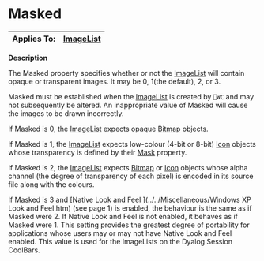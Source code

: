 




<h1 class="heading"><span class="name">Masked</span></h1>

| Applies To: | [ImageList](../a-z/imagelist.md) |
| --- | ---  |


**Description**


The Masked property specifies whether or not the [ImageList](../a-z/imagelist.md) will contain opaque or transparent images. It may be 0, 1(the default), 2, or 3.



Masked must be established when the [ImageList](../a-z/imagelist.md) is created by `⎕WC` and may not subsequently be altered. An inappropriate value of Masked will cause the images to be drawn incorrectly.


If Masked is 0, the [ImageList](../a-z/imagelist.md) expects opaque [Bitmap](../a-z/bitmap.md) objects.


If Masked is 1, the [ImageList](../a-z/imagelist.md) expects low-colour (4-bit or 8-bit) [Icon](../a-z/icon.md) objects whose transparency is defined by their [Mask](../a-z/mask.md) property.


If Masked is 2,  the [ImageList](../a-z/imagelist.md) expects [Bitmap](../a-z/bitmap.md) or [Icon](../a-z/icon.md) objects whose alpha channel (the degree of transparency of each pixel) is encoded in its source file along with the colours.


If Masked is 3 and [Native Look and Feel ](../../Miscellaneous/Windows XP Look and Feel.htm)
(see page 1)
 is enabled, the behaviour is the same as if Masked were 2. If Native Look and Feel is not enabled, it behaves as if Masked were 1. This setting provides the greatest degree of portability for applications whose users may or may not have Native Look and Feel enabled. This value is used for the ImageLists on the Dyalog Session CoolBars.


